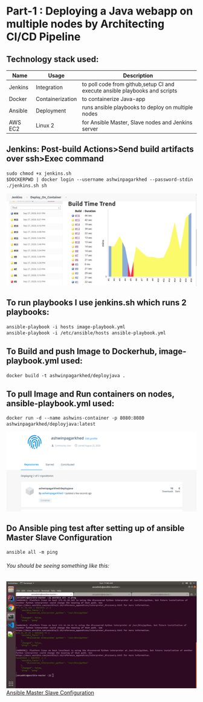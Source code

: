 # Part-1 : Deploying a Java webapp on multiple nodes by Architecting CI/CD Pipeline

## Technology stack used:

| Name | Usage | Description |
| --- | --- | --- |
|Jenkins | Integration|to poll code from github,setup CI and execute ansible playbooks and scripts |  | | |
|Docker| Containerization| to containerize Java-app|
|Ansible| Deployment|runs ansible playbooks to deploy on multiple nodes |
|AWS EC2| Linux 2| for Ansible Master, Slave nodes and Jenkins server|

## Jenkins: Post-build Actions>Send build artifacts over ssh>Exec command
```
sudo chmod +x jenkins.sh
$DOCKERPWD | docker login --username ashwinpagarkhed --password-stdin
./jenkins.sh sh
``` 
![Jenkins Builds](https://github.com/agarkhed-DevOpsOrg/webapp-for-project-A/blob/master/images/JenkinsBuilds.png?raw=true)

## To run playbooks I use jenkins.sh which runs 2 playbooks:
```
ansible-playbook -i hosts image-playbook.yml
ansible-playbook -i /etc/ansible/hosts ansible-playbook.yml
```

## To Build and push Image to Dockerhub, image-playbook.yml used:
```
docker build -t ashwinpagarkhed/deployjava .
```

## To pull Image and Run containers on nodes, ansible-playbook.yml used:
```
docker run -d --name ashwins-container -p 8080:8080 ashwinpagarkhed/deployjava:latest
```
![Dockerhub](https://github.com/agarkhed-DevOpsOrg/webapp-for-project-A/blob/master/images/dockerhub.png?raw=true)

## Do Ansible ping test after setting up of ansible Master Slave Configuration
```
ansible all -m ping
``` 
###### You should be seeing something like this:
![Ping Test](https://github.com/agarkhed-DevOpsOrg/webapp-for-project-A/blob/master/images/pingTest.png?raw=true)
[Ansible Master Slave Configuration](https://github.com/agarkhed-DevOpsOrg/webapp-for-project-A/blob/master/Ansible.md)